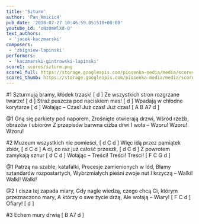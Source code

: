 ```yaml
---
title: 'Szturm'
author: 'Pan_Kmicic4'
pub_date: '2018-07-27 10:46:59.051510+00:00'
youtube_id: 'oNz0mWlXd-Q'
text_authors:
 - 'jacek-kaczmarski'
composers:
 - 'zbigniew-lapinski'
performers:
 - 'kaczmarski-gintrowski-lapinski'
score1: scores/szturm.png
score1_full: https://storage.googleapis.com/piosenka-media/media/scores/szturm.png
score1_thumb: https://storage.googleapis.com/piosenka-media/media/scores/szturm.png.180x0_q85_upscale.png
---
```


#1
Szturmują bramy, kłódek trzask! [ d ]
Ze wszystkich stron rozgrzane twarze! [ d ]
Straż puszcza pod naciskiem mas! [ d ]
Wpadają w chłodne korytarze [ d ]
Wołając – Czas! Już czas! Już czas! [ A B A7 d ]

@1
Gną się parkiety pod naporem,
Zrośnięte otwierają drzwi,
Wśród rzeźb, obrazów i ubiorów
Z przepisów barwna ciżba drwi
I woła – Wzoru! Wzoru! Wzoru!

#2
Muzeum wszystkich nie pomieści, [ d C d ]
Więc idą przez pamiątek zbiór, [ d C d ]
A ci, co raz już całość przeszli, [ d C d ]
Z powrotem zamykają sznur [ d C d ]
Wołając – Treści! Treści! Treści! [ F C G d ]

@1
Patrzą na szable, katafalki,
Procesje zamienionych w lód,
Błamy sztandarów rozpostartych,
Wybrzmiałych pieśni zwoje nut
I krzyczą – Walki! Walki! Walki!

@2
I cisza tej zapada miary,
Gdy nagle wiedzą, czego chcą
Ci, którym przeznaczono mary,
A którzy o swe życie drżą,
Ale wołają – Wiary! [ F C d ]
Ofiary! [ d ]

#3
Echem mury drwią [ B A7 d ]
